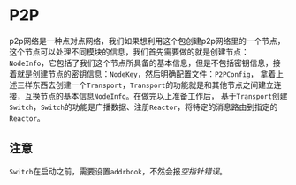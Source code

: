 # P2P

p2p网络是一种点对点网络，我们如果想利用这个包创建p2p网络里的一个节点，这个节点可以处理不同模块的信息，我们首先需要做的就是创建节点：
`NodeInfo`，它包括了我们这个节点所具备的基本信息，但是不包括密钥信息，接着就是创建节点的密钥信息：`NodeKey`，然后明确配置文件：`P2PConfig`，
拿着上述三样东西去创建一个`Transport`，`Transport`的功能就是和其他节点之间建立连接，互换节点的基本信息`NodeInfo`。在做完以上准备工作后，
基于`Transport`创建`Switch`，`Switch`的功能是广播数据、注册`Reactor`，将特定的消息路由到指定的`Reactor`。

## 注意

`Switch`在启动之前，需要设置`addrbook`，不然会报*空指针错误*。